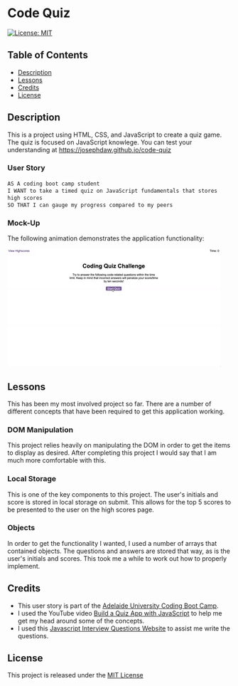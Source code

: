 # Code Quiz

[![License: MIT](https://img.shields.io/badge/License-MIT-yellow.svg)](https://opensource.org/licenses/MIT)

## Table of Contents
- [Description](#description)
- [Lessons](#lessons)
- [Credits](#credits)
- [License](#license)

## Description
This is a project using HTML, CSS, and JavaScript to create a quiz game. The quiz is focused on JavaScript knowlege. You can test your understanding at https://josephdaw.github.io/code-quiz

### User Story

```
AS A coding boot camp student
I WANT to take a timed quiz on JavaScript fundamentals that stores high scores
SO THAT I can gauge my progress compared to my peers
```


### Mock-Up

The following animation demonstrates the application functionality:

![A user clicks through an interactive coding quiz, then enters initials to save the high score before resetting and starting over.](assets/img/04-web-apis-homework-demo.gif)
## Lessons 
This has been my most involved project so far. There are a number of different concepts that have been required to get this application working.
### DOM Manipulation
This project relies heavily on manipulating the DOM in order to get the items to display as desired. After completing this project I would say that I am much more comfortable with this.
### Local Storage
This is one of the key components to this project. The user's initials and score is stored in local storage on submit. This allows for the top 5 scores to be presented to the user on the high scores page. 
### Objects
In order to get the functionality I wanted, I used a number of arrays that contained objects. The questions and answers are stored that way, as is the user's initials and scores. This took me a while to work out how to properly implement. 

## Credits
- This user story is part of the [Adelaide University Coding Boot Camp](https://bootcamps.adelaide.edu.au).
- I used the YouTube video [Build a Quiz App with JavaScript](https://www.youtube.com/watch?v=riDzcEQbX6k) to help me get my head around some of the concepts.
- I used this [Javascript Interview Questions Website](https://www.interviewbit.com/javascript-interview-questions/) to assist me write the questions.

## License
This project is released under the [MIT License](LICENSE)